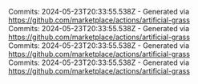 Commits: 2024-05-23T20:33:55.538Z - Generated via https://github.com/marketplace/actions/artificial-grass
<br>
Commits: 2024-05-23T20:33:55.538Z - Generated via https://github.com/marketplace/actions/artificial-grass
<br>
Commits: 2024-05-23T20:33:55.538Z - Generated via https://github.com/marketplace/actions/artificial-grass
<br>
Commits: 2024-05-23T20:33:55.538Z - Generated via https://github.com/marketplace/actions/artificial-grass
<br>
